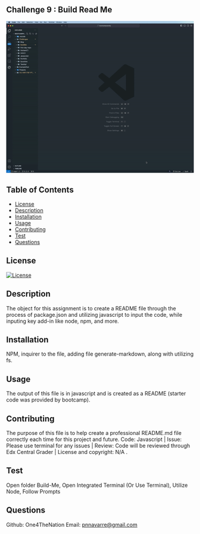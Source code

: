 ## Challenge 9 : Build Read Me

![Project Preview](./utils/ScreenRecording2024-06-29at9.06.24AM-ezgif.com-speed.gif)

## Table of Contents
* [License](#license)
* [Description](#description)
* [Installation](#installation)
* [Usage](#usage)
* [Contributing](#contributing)
* [Test](#test)
* [Questions](#questions)

## License 
[![License](https://img.shields.io/badge/License-Apache_2.0-blue.svg)](https://opensource.org/licenses/Apache-2.0)

## Description
The object for this assignment is to create a README file through the process of package.json and utilizing javascript to input the code, while inputing key add-in like node, npm, and more.

## Installation 
NPM, inquirer to the file, adding file generate-markdown, along with utilizing fs.

## Usage 
The output of this file is in javascript and is created as a README (starter code was provided by bootcamp).

## Contributing 
The purpose of this file is to help create a professional README.md file correctly each time for this project and future. Code: Javascript | Issue: Please use terminal for any issues | Review: Code will be reviewed through Edx Central Grader | License and copyright: N/A .

## Test
Open folder Build-Me, Open Integrated Terminal (Or Use Terminal), Utilize Node, Follow Prompts

## Questions
Github: One4TheNation
Email: pnnavarre@gmail.com
